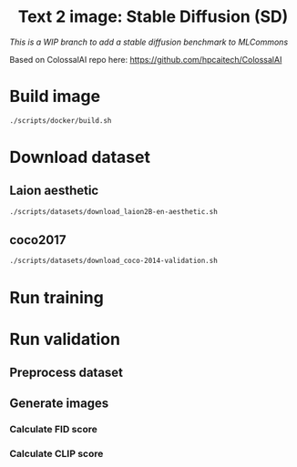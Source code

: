 <h1 align="center">Text 2 image: Stable Diffusion (SD)</h1>

*This is a WIP branch to add a stable diffusion benchmark to MLCommons*

Based on ColossalAI repo here: https://github.com/hpcaitech/ColossalAI


# Build image

```bash
./scripts/docker/build.sh
```

# Download dataset
## Laion aesthetic
```bash
./scripts/datasets/download_laion2B-en-aesthetic.sh
```

## coco2017

```bash
./scripts/datasets/download_coco-2014-validation.sh
```
# Run training
# Run validation
## Preprocess dataset
## Generate images
### Calculate FID score
### Calculate CLIP score


